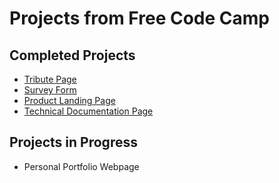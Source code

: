 # Projects from Free Code Camp

## Completed Projects
* [Tribute Page](https://github.com/careychua/Free-Code-Camp/tree/tribute/Tribute%20Page)
* [Survey Form](https://github.com/careychua/Free-Code-Camp/tree/survey/Survey%20Form)
* [Product Landing Page](https://github.com/careychua/Free-Code-Camp/tree/product/Product%20Landing%20Page)
* [Technical Documentation Page](https://github.com/careychua/Free-Code-Camp/tree/tech_doc/Technical%20Documentation%20Page)

## Projects in Progress
* Personal Portfolio Webpage

